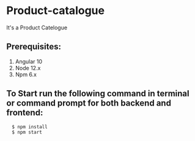 # Product-catalogue
It's a Product Catelogue

## Prerequisites:
  1. Angular 10
  2. Node 12.x
  3. Npm 6.x
  
## To Start run the following command in terminal or command prompt for both backend and frontend:
```
  $ npm install
  $ npm start
```
